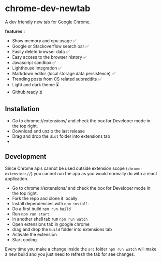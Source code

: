 # chrome-dev-newtab
A dev friendly new tab for Google Chrome.  

**features** :  
- Show memory and cpu usage ✅
- Google or Stackoverflow search bar ✅
- Easily delete browser data ✅
- Easy access to the browser history ✅
- Javascript sandbox ✅
- Lighthouse integration ✅
- Markdown editor (local storage data persistence) ✅
- Trending posts from CS related subreddits ✅
- Light and dark theme ⏳
- Github ready ⏳


## Installation
- Go to chrome://extensions/ and check the box for Developer mode in the top right.
- Download and unzip the last release
- Drag and drop the `dist` folder into extensions tab
- 
## Development
Since Chrome apis cannot be used outside extension scope (`chrome-extension://`) you cannot run the app as you would normally do with a react application.  

- Go to chrome://extensions/ and check the box for Developer mode in the top right.
- Fork the repo and clone it locally
- Install dependencies with `npm install`.  
- Do a first build `npm run build`
- Run `npm run start`
- In another shell tab run `npm run watch`
- Open extensions tab in google chrome
- drag and drop the `build` folder into extensions tab
- Activate the extension
- Start coding

Every time you make a change inside the `src` folder `npm run watch` will make a new build and you just need to refresh the tab for see changes.
